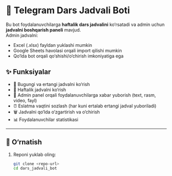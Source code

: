 # 📅 Telegram Dars Jadvali Boti

Bu bot foydalanuvchilarga **haftalik dars jadvalini** ko‘rsatadi va admin uchun **jadvalni boshqarish paneli** mavjud.  
Admin jadvalni:
- Excel (.xlsx) fayldan yuklashi mumkin
- Google Sheets havolasi orqali import qilishi mumkin
- Qo‘lda bot orqali qo‘shishi/o‘chirish imkoniyatiga ega

## ✨ Funksiyalar
- 📅 Bugungi va ertangi jadvalni ko‘rish
- 📅 Haftalik jadvalni ko‘rish
- 📢 Admin panel orqali foydalanuvchilarga xabar yuborish (text, rasm, video, fayl)
- ⏰ Eslatma vaqtini sozlash (har kuni ertalab ertangi jadval yuboriladi)
- 🗑 Jadvalni qo‘lda o‘zgartirish va o‘chirish
- 📊 Foydalanuvchilar statistikasi

---

## 🚀 O‘rnatish

1. Reponi yuklab oling:
   ```bash
   git clone <repo-url>
   cd dars_jadvali_bot
